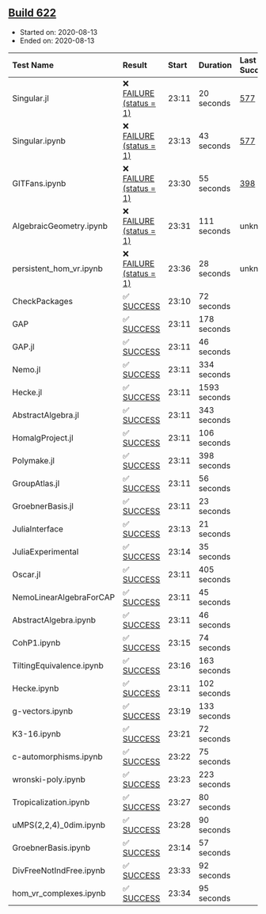 ## [Build 622](https://oscarci.mathematik.uni-kl.de/job/oscar-stable/622/)

* Started on: 2020-08-13
* Ended on: 2020-08-13

| Test Name    | Result | Start | Duration | Last Success | First Failure |
|:-------------|:-------|:------|:---------|:-------------|:--------------|
| Singular.jl | ❌ [FAILURE (status = 1)](https://oscarci.mathematik.uni-kl.de/job/oscar-stable/622/artifact/logs/build-622/Singular.jl.log) | 23:11 | 20 seconds | [577](https://oscarci.mathematik.uni-kl.de/job/oscar-stable/577/) | [578](https://oscarci.mathematik.uni-kl.de/job/oscar-stable/578/) |
| Singular.ipynb | ❌ [FAILURE (status = 1)](https://oscarci.mathematik.uni-kl.de/job/oscar-stable/622/artifact/logs/build-622/Singular.ipynb.log) | 23:13 | 43 seconds | [577](https://oscarci.mathematik.uni-kl.de/job/oscar-stable/577/) | [578](https://oscarci.mathematik.uni-kl.de/job/oscar-stable/578/) |
| GITFans.ipynb | ❌ [FAILURE (status = 1)](https://oscarci.mathematik.uni-kl.de/job/oscar-stable/622/artifact/logs/build-622/GITFans.ipynb.log) | 23:30 | 55 seconds | [398](https://oscarci.mathematik.uni-kl.de/job/oscar-stable/398/) | [399](https://oscarci.mathematik.uni-kl.de/job/oscar-stable/399/) |
| AlgebraicGeometry.ipynb | ❌ [FAILURE (status = 1)](https://oscarci.mathematik.uni-kl.de/job/oscar-stable/622/artifact/logs/build-622/AlgebraicGeometry.ipynb.log) | 23:31 | 111 seconds | unknown | unknown |
| persistent_hom_vr.ipynb | ❌ [FAILURE (status = 1)](https://oscarci.mathematik.uni-kl.de/job/oscar-stable/622/artifact/logs/build-622/persistent_hom_vr.ipynb.log) | 23:36 | 28 seconds | unknown | unknown |
| CheckPackages | ✅ [SUCCESS](https://oscarci.mathematik.uni-kl.de/job/oscar-stable/622/artifact/logs/build-622/CheckPackages.log) | 23:10 | 72 seconds |  |  |
| GAP | ✅ [SUCCESS](https://oscarci.mathematik.uni-kl.de/job/oscar-stable/622/artifact/logs/build-622/GAP.log) | 23:11 | 178 seconds |  |  |
| GAP.jl | ✅ [SUCCESS](https://oscarci.mathematik.uni-kl.de/job/oscar-stable/622/artifact/logs/build-622/GAP.jl.log) | 23:11 | 46 seconds |  |  |
| Nemo.jl | ✅ [SUCCESS](https://oscarci.mathematik.uni-kl.de/job/oscar-stable/622/artifact/logs/build-622/Nemo.jl.log) | 23:11 | 334 seconds |  |  |
| Hecke.jl | ✅ [SUCCESS](https://oscarci.mathematik.uni-kl.de/job/oscar-stable/622/artifact/logs/build-622/Hecke.jl.log) | 23:11 | 1593 seconds |  |  |
| AbstractAlgebra.jl | ✅ [SUCCESS](https://oscarci.mathematik.uni-kl.de/job/oscar-stable/622/artifact/logs/build-622/AbstractAlgebra.jl.log) | 23:11 | 343 seconds |  |  |
| HomalgProject.jl | ✅ [SUCCESS](https://oscarci.mathematik.uni-kl.de/job/oscar-stable/622/artifact/logs/build-622/HomalgProject.jl.log) | 23:11 | 106 seconds |  |  |
| Polymake.jl | ✅ [SUCCESS](https://oscarci.mathematik.uni-kl.de/job/oscar-stable/622/artifact/logs/build-622/Polymake.jl.log) | 23:11 | 398 seconds |  |  |
| GroupAtlas.jl | ✅ [SUCCESS](https://oscarci.mathematik.uni-kl.de/job/oscar-stable/622/artifact/logs/build-622/GroupAtlas.jl.log) | 23:11 | 56 seconds |  |  |
| GroebnerBasis.jl | ✅ [SUCCESS](https://oscarci.mathematik.uni-kl.de/job/oscar-stable/622/artifact/logs/build-622/GroebnerBasis.jl.log) | 23:11 | 23 seconds |  |  |
| JuliaInterface | ✅ [SUCCESS](https://oscarci.mathematik.uni-kl.de/job/oscar-stable/622/artifact/logs/build-622/JuliaInterface.log) | 23:13 | 21 seconds |  |  |
| JuliaExperimental | ✅ [SUCCESS](https://oscarci.mathematik.uni-kl.de/job/oscar-stable/622/artifact/logs/build-622/JuliaExperimental.log) | 23:14 | 35 seconds |  |  |
| Oscar.jl | ✅ [SUCCESS](https://oscarci.mathematik.uni-kl.de/job/oscar-stable/622/artifact/logs/build-622/Oscar.jl.log) | 23:11 | 405 seconds |  |  |
| NemoLinearAlgebraForCAP | ✅ [SUCCESS](https://oscarci.mathematik.uni-kl.de/job/oscar-stable/622/artifact/logs/build-622/NemoLinearAlgebraForCAP.log) | 23:11 | 45 seconds |  |  |
| AbstractAlgebra.ipynb | ✅ [SUCCESS](https://oscarci.mathematik.uni-kl.de/job/oscar-stable/622/artifact/logs/build-622/AbstractAlgebra.ipynb.log) | 23:11 | 46 seconds |  |  |
| CohP1.ipynb | ✅ [SUCCESS](https://oscarci.mathematik.uni-kl.de/job/oscar-stable/622/artifact/logs/build-622/CohP1.ipynb.log) | 23:15 | 74 seconds |  |  |
| TiltingEquivalence.ipynb | ✅ [SUCCESS](https://oscarci.mathematik.uni-kl.de/job/oscar-stable/622/artifact/logs/build-622/TiltingEquivalence.ipynb.log) | 23:16 | 163 seconds |  |  |
| Hecke.ipynb | ✅ [SUCCESS](https://oscarci.mathematik.uni-kl.de/job/oscar-stable/622/artifact/logs/build-622/Hecke.ipynb.log) | 23:11 | 102 seconds |  |  |
| g-vectors.ipynb | ✅ [SUCCESS](https://oscarci.mathematik.uni-kl.de/job/oscar-stable/622/artifact/logs/build-622/g-vectors.ipynb.log) | 23:19 | 133 seconds |  |  |
| K3-16.ipynb | ✅ [SUCCESS](https://oscarci.mathematik.uni-kl.de/job/oscar-stable/622/artifact/logs/build-622/K3-16.ipynb.log) | 23:21 | 72 seconds |  |  |
| c-automorphisms.ipynb | ✅ [SUCCESS](https://oscarci.mathematik.uni-kl.de/job/oscar-stable/622/artifact/logs/build-622/c-automorphisms.ipynb.log) | 23:22 | 75 seconds |  |  |
| wronski-poly.ipynb | ✅ [SUCCESS](https://oscarci.mathematik.uni-kl.de/job/oscar-stable/622/artifact/logs/build-622/wronski-poly.ipynb.log) | 23:23 | 223 seconds |  |  |
| Tropicalization.ipynb | ✅ [SUCCESS](https://oscarci.mathematik.uni-kl.de/job/oscar-stable/622/artifact/logs/build-622/Tropicalization.ipynb.log) | 23:27 | 80 seconds |  |  |
| uMPS(2,2,4)_0dim.ipynb | ✅ [SUCCESS](https://oscarci.mathematik.uni-kl.de/job/oscar-stable/622/artifact/logs/build-622/uMPS-2-2-4-_0dim.ipynb.log) | 23:28 | 90 seconds |  |  |
| GroebnerBasis.ipynb | ✅ [SUCCESS](https://oscarci.mathematik.uni-kl.de/job/oscar-stable/622/artifact/logs/build-622/GroebnerBasis.ipynb.log) | 23:14 | 57 seconds |  |  |
| DivFreeNotIndFree.ipynb | ✅ [SUCCESS](https://oscarci.mathematik.uni-kl.de/job/oscar-stable/622/artifact/logs/build-622/DivFreeNotIndFree.ipynb.log) | 23:33 | 92 seconds |  |  |
| hom_vr_complexes.ipynb | ✅ [SUCCESS](https://oscarci.mathematik.uni-kl.de/job/oscar-stable/622/artifact/logs/build-622/hom_vr_complexes.ipynb.log) | 23:34 | 95 seconds |  |  |
